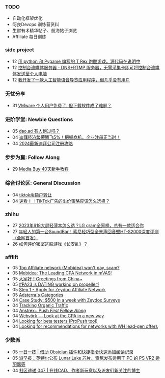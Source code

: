 ### TODO
-  自动化框架优化
-  阿良Devops 训练营资料
-  生财有术精华帖子、航海帖子浏览
-  Affiliate 每日训练

### side project
<!-- sideproject:START -->
-  12 [用 python 和 Pygame 编写的 T Rex 跑酷游戏。源代码在说明中](https://www.youtube.com/watch?v=pZySIXSelCA)
-  12 [控制台流媒体服务器 - DNS+RTMP 服务器，无需采集卡即可将控制台流媒体发送至个人电脑](https://github.com/Aioros/console-streaming-server)
-  12 [我开发了一款人工智能语音导览应用程序，但几乎没有用户](https://www.reddit.com/r/SideProject/comments/18gpp0e/ive_built_an_ai_audio_tour_app_but_have_almost_no/)<!-- sideproject:END -->


### 无忧分享
<!-- ruyo:START -->
-  31 [VMware 个人用户免费了, 但下载软件成了难题？](https://51.ruyo.net/18669.html)<!-- ruyo:END -->

### 进阶学堂: Newbie Questions
<!-- advertcn1:START -->
-  05 [dao.ad 有人跑过吗？](https://www.advertcn.com/thread-115230-1-1.html)
-  04 [迪拜经济繁荣腾飞5%！把握商机，企业注册正当时！](https://www.advertcn.com/thread-115221-1-1.html)
-  04 [2024最新迪拜公司注册攻略](https://www.advertcn.com/thread-115220-1-1.html)<!-- advertcn1:END -->

### 步步为赢: Follow Along
<!-- advertcn2:START -->
-  29 [Media Buy 40天新手教程](https://www.advertcn.com/thread-115158-1-1.html)<!-- advertcn2:END -->

### 综合讨论区: General Discussion
<!-- advertcn3:START -->
-  04 [tiktok余额户转让](https://www.advertcn.com/thread-115227-1-1.html)
-  04 [速看！！TikTok广告的出价策略应该怎么选择？](https://www.advertcn.com/thread-115224-1-1.html)<!-- advertcn3:END -->


### zhihu
<!-- zhihu:START -->
-  27 [2023年618大屏轻薄本怎么选？LG gram全家桶，总有一款适合你](http://zhuanlan.zhihu.com/p/632641888?utm_campaign=rss&utm_medium=rss&utm_source=rss&utm_content=title)
-  27 [年轻人的第一台SoundBar！索尼轻巧型全景声回音壁HT-S2000深度评测（全网首发）](http://zhuanlan.zhihu.com/p/630990296?utm_campaign=rss&utm_medium=rss&utm_source=rss&utm_content=title)
-  26 [如何评价密室逃脱游戏《长安乱》？](http://www.zhihu.com/question/563950552/answer/3045961312?utm_campaign=rss&utm_medium=rss&utm_source=rss&utm_content=title)<!-- zhihu:END -->

### afflift
<!-- afflift:START -->
-  05 [Top Affiliate network &lpar;Mobidea&rpar; won&#39;t pay, scam?](https://afflift.com/f/threads/top-affiliate-network-mobidea-wont-pay-scam.11128/)
-  05 [Mobidea: The Leading CPA Network in mVAS!](https://afflift.com/f/threads/mobidea-the-leading-cpa-network-in-mvas.13235/)
-  05 [大家好！Greetings from China~](https://afflift.com/f/threads/%E5%A4%A7%E5%AE%B6%E5%A5%BD%EF%BC%81greetings-from-china.13242/)
-  05 [#PA23 is DATING working on propeller?](https://afflift.com/f/threads/pa23-is-dating-working-on-propeller.11678/)
-  05 [Step 1 - Apply for Zeydoo Affiliate Network](https://afflift.com/f/threads/step-1-apply-for-zeydoo-affiliate-network.7472/)
-  05 [Adsterra&#39;s Categories](https://afflift.com/f/threads/adsterras-categories.13240/)
-  04 [Case Study: $500 In a week with Zeydoo Surveys](https://afflift.com/f/threads/case-study-500-in-a-week-with-zeydoo-surveys.13237/)
-  04 [Tracking Organic Traffic](https://afflift.com/f/threads/tracking-organic-traffic.13203/)
-  04 [Anstrex+ Push *First Follow Along*](https://afflift.com/f/threads/anstrex-push-first-follow-along.13241/)
-  04 [Webvõrk — Look at the CPA in a new way](https://afflift.com/f/threads/webv%C3%B5rk-%E2%80%94-look-at-the-cpa-in-a-new-way.2820/)
-  04 [Looking for beta testers &lpar;ProPush tool&rpar;](https://afflift.com/f/threads/looking-for-beta-testers-propush-tool.11522/)
-  04 [Looking for recommendations for networks with WH lead-gen offers](https://afflift.com/f/threads/looking-for-recommendations-for-networks-with-wh-lead-gen-offers.13236/)<!-- afflift:END -->

### 少数派
<!-- sspai:START -->
-  05 [一日一技 | 借助 Obsidian 插件和快捷指令快速添加阅读记录](https://sspai.com/post/89317)
-  05 [派早报：英特尔公布 Lunar Lake 芯片、索尼发布适用于 PC 的 PS VR2 适配器等](https://sspai.com/post/89360)
-  04 [社区速递 047 | 在线CAD、作者新玩意以及派友们新关注的博主](https://sspai.com/post/89353)<!-- sspai:END -->

